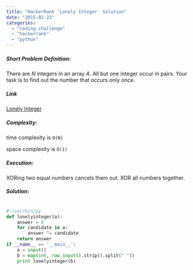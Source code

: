 ```yaml
---
title: "HackerRank 'Lonely Integer' Solution"
date: "2015-02-23"
categories: 
  - "coding-challenge"
  - "hackerrank"
  - "python"
---
```


##### Short Problem Definition:

There are _N_ integers in an array _A_. All but one integer occur in pairs. Your task is to find out the number that occurs only once.

##### Link

[Lonely Integer](https://www.hackerrank.com/challenges/lonely-integer)

##### Complexity:

time complexity is `O(N)`

space complexity is `O(1)`

##### Execution:

XORing two equal numbers cancels them out. XOR all numbers together.

##### Solution:

```python

#!/usr/bin/py
def lonelyinteger(a):
    answer = 0
    for candidate in a:
        answer ^= candidate
    return answer
if __name__ == '__main__':
    a = input()
    b = map(int, raw_input().strip().split(" "))
    print lonelyinteger(b)
```

